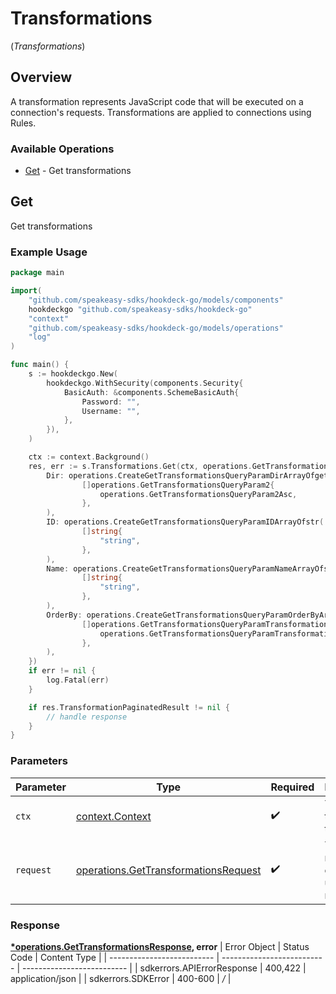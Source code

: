 # Transformations
(*Transformations*)

## Overview

A transformation represents JavaScript code that will be executed on a connection's requests. Transformations are applied to connections using Rules.

### Available Operations

* [Get](#get) - Get transformations

## Get

Get transformations

### Example Usage

```go
package main

import(
	"github.com/speakeasy-sdks/hookdeck-go/models/components"
	hookdeckgo "github.com/speakeasy-sdks/hookdeck-go"
	"context"
	"github.com/speakeasy-sdks/hookdeck-go/models/operations"
	"log"
)

func main() {
    s := hookdeckgo.New(
        hookdeckgo.WithSecurity(components.Security{
            BasicAuth: &components.SchemeBasicAuth{
                Password: "",
                Username: "",
            },
        }),
    )

    ctx := context.Background()
    res, err := s.Transformations.Get(ctx, operations.GetTransformationsRequest{
        Dir: operations.CreateGetTransformationsQueryParamDirArrayOfgetTransformationsQueryParam2(
                []operations.GetTransformationsQueryParam2{
                    operations.GetTransformationsQueryParam2Asc,
                },
        ),
        ID: operations.CreateGetTransformationsQueryParamIDArrayOfstr(
                []string{
                    "string",
                },
        ),
        Name: operations.CreateGetTransformationsQueryParamNameArrayOfstr(
                []string{
                    "string",
                },
        ),
        OrderBy: operations.CreateGetTransformationsQueryParamOrderByArrayOfgetTransformationsQueryParamTransformations2(
                []operations.GetTransformationsQueryParamTransformations2{
                    operations.GetTransformationsQueryParamTransformations2CreatedAt,
                },
        ),
    })
    if err != nil {
        log.Fatal(err)
    }

    if res.TransformationPaginatedResult != nil {
        // handle response
    }
}
```

### Parameters

| Parameter                                                                                    | Type                                                                                         | Required                                                                                     | Description                                                                                  |
| -------------------------------------------------------------------------------------------- | -------------------------------------------------------------------------------------------- | -------------------------------------------------------------------------------------------- | -------------------------------------------------------------------------------------------- |
| `ctx`                                                                                        | [context.Context](https://pkg.go.dev/context#Context)                                        | :heavy_check_mark:                                                                           | The context to use for the request.                                                          |
| `request`                                                                                    | [operations.GetTransformationsRequest](../../models/operations/gettransformationsrequest.md) | :heavy_check_mark:                                                                           | The request object to use for the request.                                                   |


### Response

**[*operations.GetTransformationsResponse](../../models/operations/gettransformationsresponse.md), error**
| Error Object               | Status Code                | Content Type               |
| -------------------------- | -------------------------- | -------------------------- |
| sdkerrors.APIErrorResponse | 400,422                    | application/json           |
| sdkerrors.SDKError         | 400-600                    | */*                        |
